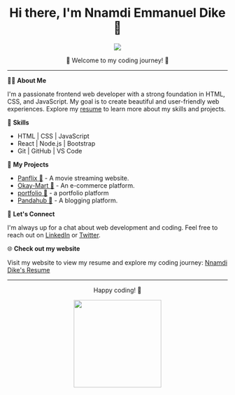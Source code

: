 <h1 align="center">Hi there, I'm Nnamdi Emmanuel Dike 👋</h1>

<p align="center">
  <img src="https://img.shields.io/badge/Frontend%20Developer-Ready%20to%20Code-blue">
</p>

<p align="center">🚀 Welcome to my coding journey! 🚀</p>

---

👨‍💻 **About Me**

I'm a passionate frontend web developer with a strong foundation in HTML, CSS, and JavaScript. My goal is to create beautiful and user-friendly web experiences. Explore my [resume](https://dike-resume.web.app/) to learn more about my skills and projects.

🌟 **Skills**

- HTML | CSS | JavaScript
- React | Node.js | Bootstrap
- Git | GitHub | VS Code

🚀 **My Projects**

- [Panflix 🎥](#) - A movie streaming website.
- [Okay-Mart 🛒](https://okaymart-8c627.web.app/) - An e-commerce platform.
- [portfolio 📝](https://okayinterrupt.web.app/) - a portfolio platform
- [Pandahub 📝](https://pandahubtest.web.app/) - A blogging platform.

💬 **Let's Connect**

I'm always up for a chat about web development and coding. Feel free to reach out on [LinkedIn](https://www.linkedin.com/in/nnamdi-dike/) or [Twitter](https://x.com/OKAYINTERRUPT).

🌐 **Check out my website**

Visit my website to view my resume and explore my coding journey: [Nnamdi Dike's Resume](https://dike-resume.web.app/)

---

<p align="center">Happy coding! 🚀</p>

<p align="center">
  <img src="https://media.giphy.com/media/LmNwrBhejkK9EFP504/giphy.gif" width="200" />
</p>